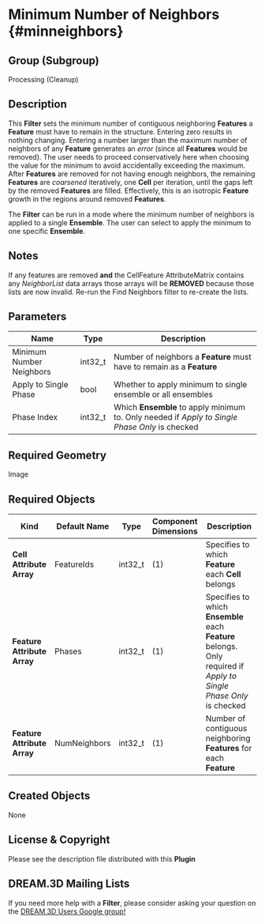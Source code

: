 Minimum Number of Neighbors {#minneighbors}
=============

## Group (Subgroup) ##
Processing (Cleanup)

## Description ##
This **Filter** sets the minimum number of contiguous neighboring **Features** a **Feature** must have to remain in the structure. Entering zero results in nothing changing.  Entering a number larger than the maximum number of neighbors of any **Feature** generates an _error_ (since all **Features** would be removed). The user needs to proceed conservatively here when choosing the value for the minimum to avoid accidentally exceeding the maximum. After **Features** are removed for not having enough neighbors, the remaining **Features** are _coarsened_ iteratively, one **Cell** per iteration, until the gaps left by the removed **Features** are filled.  Effectively, this is an isotropic **Feature** growth in the regions around removed **Features**.

The **Filter** can be run in a mode where the minimum number of neighbors is applied to a single **Ensemble**.  The user can select to apply the minimum to one specific **Ensemble**.

## Notes ##

If any features are removed **and** the CellFeature AttributeMatrix contains any _NeighborList_ data arrays those arrays will be **REMOVED** because those lists are now invalid. Re-run the Find Neighbors filter to re-create the lists.

## Parameters ##

| Name | Type | Description |
|------|------|-------------|
| Minimum Number Neighbors | int32_t | Number of neighbors a **Feature** must have to remain as a **Feature** |
| Apply to Single Phase | bool | Whether to apply minimum to single ensemble or all ensembles |
| Phase Index | int32_t | Which **Ensemble** to apply minimum to. Only needed if _Apply to Single Phase Only_ is checked |

## Required Geometry ##
Image 

## Required Objects ##

| Kind | Default Name | Type | Component Dimensions | Description |
|------|--------------|------|----------------------|-------------|
| **Cell Attribute Array** | FeatureIds | int32_t | (1) | Specifies to which **Feature** each **Cell** belongs |
| **Feature Attribute Array** | Phases | int32_t | (1) | Specifies to which **Ensemble** each **Feature** belongs. Only required if _Apply to Single Phase Only_ is checked  |
| **Feature Attribute Array** | NumNeighbors | int32_t | (1) | Number of contiguous neighboring **Features** for each **Feature** |

## Created Objects ##
None

## License & Copyright ##

Please see the description file distributed with this **Plugin**

## DREAM.3D Mailing Lists ##

If you need more help with a **Filter**, please consider asking your question on the [DREAM.3D Users Google group!](https://groups.google.com/forum/?hl=en#!forum/dream3d-users)


